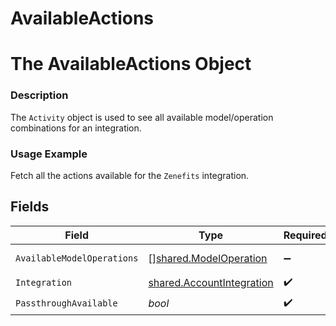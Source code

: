 # AvailableActions

# The AvailableActions Object
### Description
The `Activity` object is used to see all available model/operation combinations for an integration.

### Usage Example
Fetch all the actions available for the `Zenefits` integration.


## Fields

| Field                                                                         | Type                                                                          | Required                                                                      | Description                                                                   | Example                                                                       |
| ----------------------------------------------------------------------------- | ----------------------------------------------------------------------------- | ----------------------------------------------------------------------------- | ----------------------------------------------------------------------------- | ----------------------------------------------------------------------------- |
| `AvailableModelOperations`                                                    | [][shared.ModelOperation](../../../pkg/models/shared/modeloperation.md)       | :heavy_minus_sign:                                                            | N/A                                                                           | [object Object]                                                               |
| `Integration`                                                                 | [shared.AccountIntegration](../../../pkg/models/shared/accountintegration.md) | :heavy_check_mark:                                                            | N/A                                                                           |                                                                               |
| `PassthroughAvailable`                                                        | *bool*                                                                        | :heavy_check_mark:                                                            | N/A                                                                           | true                                                                          |